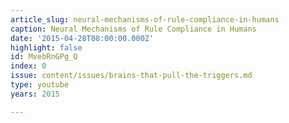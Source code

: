 ```yaml
---
article_slug: neural-mechanisms-of-rule-compliance-in-humans
caption: Neural Mechanisms of Rule Compliance in Humans
date: '2015-04-28T08:00:00.000Z'
highlight: false
id: MvebRnGPg_Q
index: 0
issue: content/issues/brains-that-pull-the-triggers.md
type: youtube
years: 2015

---
```

